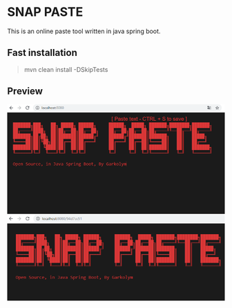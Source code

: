 # SNAP PASTE

This is an online paste tool written in java spring boot.

## Fast installation

> mvn clean install -DSkipTests

## Preview

![Edit Mode](https://github.com/DavAlbert/snap-note/blob/master/screenshots/1.png?raw=true)
![Preview Mode](https://github.com/DavAlbert/snap-note/blob/master/screenshots/2.png?raw=true)

